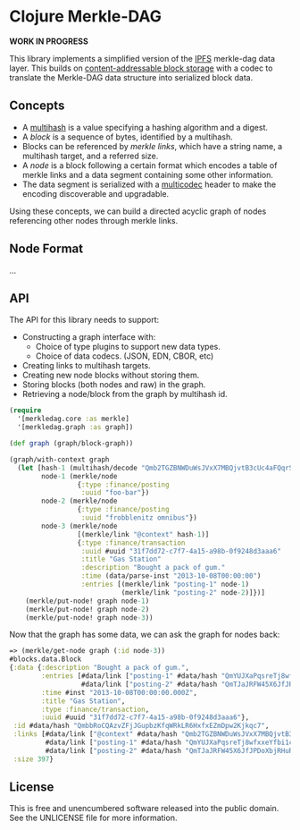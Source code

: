 Clojure Merkle-DAG
==================

**WORK IN PROGRESS**

This library implements a simplified version of the
[IPFS](//github.com/ipfs/ipfs) merkle-dag data layer. This builds on
[content-addressable block storage](//github.com/greglook/blocks) with a codec
to translate the Merkle-DAG data structure into serialized block data.

## Concepts

- A [multihash](https://github.com/greglook/clj-multihash) is a value specifying
  a hashing algorithm and a digest.
- A _block_ is a sequence of bytes, identified by a multihash.
- Blocks can be referenced by _merkle links_, which have a string name, a
  multihash target, and a referred size.
- A _node_ is a block following a certain format which encodes a table of merkle
  links and a data segment containing some other information.
- The data segment is serialized with a
  [multicodec](//github.com/greglook/clj-multicodec) header to make the encoding
  discoverable and upgradable.

Using these concepts, we can build a directed acyclic graph of nodes referencing
other nodes through merkle links.

## Node Format

...

## API

The API for this library needs to support:
- Constructing a graph interface with:
  - Choice of type plugins to support new data types.
  - Choice of data codecs. (JSON, EDN, CBOR, etc)
- Creating links to multihash targets.
- Creating new node blocks without storing them.
- Storing blocks (both nodes and raw) in the graph.
- Retrieving a node/block from the graph by multihash id.

```clojure
(require
  '[merkledag.core :as merkle]
  '[merkledag.graph :as graph])

(def graph (graph/block-graph))

(graph/with-context graph
  (let [hash-1 (multihash/decode "Qmb2TGZBNWDuWsJVxX7MBQjvtB3cUc4aFQqrST32iASnEh")
        node-1 (merkle/node
                 {:type :finance/posting
                  :uuid "foo-bar"})
        node-2 (merkle/node
                 {:type :finance/posting
                  :uuid "frobblenitz omnibus"})
        node-3 (merkle/node
                 [(merkle/link "@context" hash-1)]
                 {:type :finance/transaction
                  :uuid #uuid "31f7dd72-c7f7-4a15-a98b-0f9248d3aaa6"
                  :title "Gas Station"
                  :description "Bought a pack of gum."
                  :time (data/parse-inst "2013-10-08T00:00:00")
                  :entries [(merkle/link "posting-1" node-1)
                            (merkle/link "posting-2" node-2)]})]
    (merkle/put-node! graph node-1)
    (merkle/put-node! graph node-2)
    (merkle/put-node! graph node-3))
```

Now that the graph has some data, we can ask the graph for nodes back:

```clojure
=> (merkle/get-node graph (:id node-3))
#blocks.data.Block
{:data {:description "Bought a pack of gum.",
        :entries [#data/link ["posting-1" #data/hash "QmYUJXaPqsreTj8wfxxeYfbi1cPAh7j434LxVSFB2ucPUQ" 49]
                  #data/link ["posting-2" #data/hash "QmTJaJRFW45X6JfJPDoXbjRHuRKuJN5YPEq3PG4XHvcZoS" 61]],
        :time #inst "2013-10-08T00:00:00.000Z",
        :title "Gas Station",
        :type :finance/transaction,
        :uuid #uuid "31f7dd72-c7f7-4a15-a98b-0f9248d3aaa6"},
 :id #data/hash "QmbbRoCQAzvZFjJGupbzKfqWRkLR6HxfxEZmDpw2Kjkqc7",
 :links [#data/link ["@context" #data/hash "Qmb2TGZBNWDuWsJVxX7MBQjvtB3cUc4aFQqrST32iASnEh" nil]
         #data/link ["posting-1" #data/hash "QmYUJXaPqsreTj8wfxxeYfbi1cPAh7j434LxVSFB2ucPUQ" 49]
         #data/link ["posting-2" #data/hash "QmTJaJRFW45X6JfJPDoXbjRHuRKuJN5YPEq3PG4XHvcZoS" 61]],
 :size 397}
```

## License

This is free and unencumbered software released into the public domain.
See the UNLICENSE file for more information.
